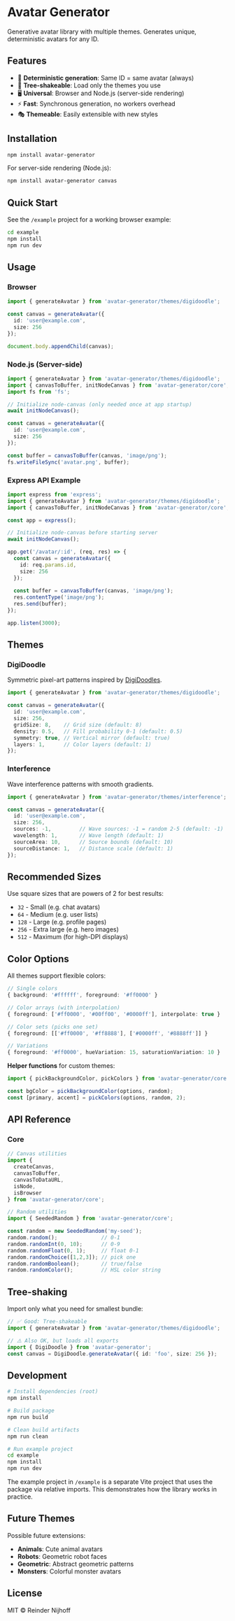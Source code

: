 # Avatar Generator

Generative avatar library with multiple themes. Generates unique, deterministic avatars for any ID.

## Features

- 🎨 **Deterministic generation**: Same ID = same avatar (always)
- 🌳 **Tree-shakeable**: Load only the themes you use
- 🖥️ **Universal**: Browser and Node.js (server-side rendering)
- ⚡ **Fast**: Synchronous generation, no workers overhead
- 🎭 **Themeable**: Easily extensible with new styles

## Installation

```bash
npm install avatar-generator
```

For server-side rendering (Node.js):
```bash
npm install avatar-generator canvas
```

## Quick Start

See the `/example` project for a working browser example:

```bash
cd example
npm install
npm run dev
```

## Usage

### Browser

```typescript
import { generateAvatar } from 'avatar-generator/themes/digidoodle';

const canvas = generateAvatar({ 
  id: 'user@example.com', 
  size: 256 
});

document.body.appendChild(canvas);
```

### Node.js (Server-side)

```typescript
import { generateAvatar } from 'avatar-generator/themes/digidoodle';
import { canvasToBuffer, initNodeCanvas } from 'avatar-generator/core';
import fs from 'fs';

// Initialize node-canvas (only needed once at app startup)
await initNodeCanvas();

const canvas = generateAvatar({ 
  id: 'user@example.com', 
  size: 256 
});

const buffer = canvasToBuffer(canvas, 'image/png');
fs.writeFileSync('avatar.png', buffer);
```

### Express API Example

```typescript
import express from 'express';
import { generateAvatar } from 'avatar-generator/themes/digidoodle';
import { canvasToBuffer, initNodeCanvas } from 'avatar-generator/core';

const app = express();

// Initialize node-canvas before starting server
await initNodeCanvas();

app.get('/avatar/:id', (req, res) => {
  const canvas = generateAvatar({ 
    id: req.params.id, 
    size: 256 
  });
  
  const buffer = canvasToBuffer(canvas, 'image/png');
  res.contentType('image/png');
  res.send(buffer);
});

app.listen(3000);
```

## Themes

### DigiDoodle

Symmetric pixel-art patterns inspired by [DigiDoodles](https://turtletoy.net/turtle/2d25b9a16d).

```typescript
import { generateAvatar } from 'avatar-generator/themes/digidoodle';

const canvas = generateAvatar({
  id: 'user@example.com',
  size: 256,
  gridSize: 8,    // Grid size (default: 8)
  density: 0.5,   // Fill probability 0-1 (default: 0.5)
  symmetry: true, // Vertical mirror (default: true)
  layers: 1,      // Color layers (default: 1)
});
```

### Interference

Wave interference patterns with smooth gradients.

```typescript
import { generateAvatar } from 'avatar-generator/themes/interference';

const canvas = generateAvatar({
  id: 'user@example.com',
  size: 256,
  sources: -1,         // Wave sources: -1 = random 2-5 (default: -1)
  wavelength: 1,       // Wave length (default: 1)
  sourceArea: 10,      // Source bounds (default: 10)
  sourceDistance: 1,   // Distance scale (default: 1)
});
```

## Recommended Sizes

Use square sizes that are powers of 2 for best results:

- `32` - Small (e.g. chat avatars)
- `64` - Medium (e.g. user lists)
- `128` - Large (e.g. profile pages)
- `256` - Extra large (e.g. hero images)
- `512` - Maximum (for high-DPI displays)

## Color Options

All themes support flexible colors:

```typescript
// Single colors
{ background: '#ffffff', foreground: '#ff0000' }

// Color arrays (with interpolation)
{ foreground: ['#ff0000', '#00ff00', '#0000ff'], interpolate: true }

// Color sets (picks one set)
{ foreground: [['#ff0000', '#ff8888'], ['#0000ff', '#8888ff']] }

// Variations
{ foreground: '#ff0000', hueVariation: 15, saturationVariation: 10 }
```

**Helper functions** for custom themes:

```typescript
import { pickBackgroundColor, pickColors } from 'avatar-generator/core';

const bgColor = pickBackgroundColor(options, random);
const [primary, accent] = pickColors(options, random, 2);
```

## API Reference

### Core

```typescript
// Canvas utilities
import { 
  createCanvas,
  canvasToBuffer,
  canvasToDataURL,
  isNode,
  isBrowser 
} from 'avatar-generator/core';

// Random utilities
import { SeededRandom } from 'avatar-generator/core';

const random = new SeededRandom('my-seed');
random.random();              // 0-1
random.randomInt(0, 10);      // 0-9
random.randomFloat(0, 1);     // float 0-1
random.randomChoice([1,2,3]); // pick one
random.randomBoolean();       // true/false
random.randomColor();         // HSL color string
```

## Tree-shaking

Import only what you need for smallest bundle:

```typescript
// ✅ Good: Tree-shakeable
import { generateAvatar } from 'avatar-generator/themes/digidoodle';

// ⚠️ Also OK, but loads all exports
import { DigiDoodle } from 'avatar-generator';
const canvas = DigiDoodle.generateAvatar({ id: 'foo', size: 256 });
```

## Development

```bash
# Install dependencies (root)
npm install

# Build package
npm run build

# Clean build artifacts
npm run clean

# Run example project
cd example
npm install
npm run dev
```

The example project in `/example` is a separate Vite project that uses the package via relative imports. This demonstrates how the library works in practice.

## Future Themes

Possible future extensions:

- **Animals**: Cute animal avatars
- **Robots**: Geometric robot faces
- **Geometric**: Abstract geometric patterns
- **Monsters**: Colorful monster avatars

## License

MIT © Reinder Nijhoff
